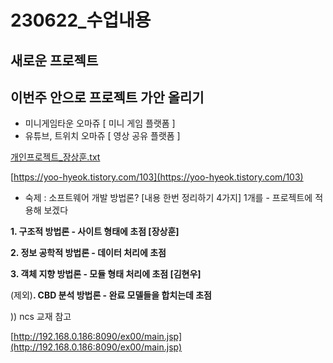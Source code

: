 # 230622_수업내용

## 새로운 프로젝트

## 이번주 안으로 프로젝트 가안 올리기

- 미니게임타운 오마쥬 [ 미니 게임 플랫폼 ]
- 유튜브, 트위치 오마쥬 [ 영상 공유 플랫폼 ]

[개인프로젝트_장상훈.txt](230622_%E1%84%89%E1%85%AE%E1%84%8B%E1%85%A5%E1%86%B8%E1%84%82%E1%85%A2%E1%84%8B%E1%85%AD%E1%86%BC%20ec259cf6f7394f88ad5bc0dfb3bdbc6c/%25EA%25B0%259C%25EC%259D%25B8%25ED%2594%2584%25EB%25A1%259C%25EC%25A0%259D%25ED%258A%25B8_%25EC%259E%25A5%25EC%2583%2581%25ED%259B%2588.txt)

[https://yoo-hyeok.tistory.com/103](https://yoo-hyeok.tistory.com/103)

- 숙제 : 소프트웨어 개발 방법론? [내용 한번 정리하기 4가지]
1개를 - 프로젝트에 적용해 보겠다

**1. 구조적 방법론 - 사이트 형태에 초점 [장상훈]**

**2. 정보 공학적 방법론 - 데이터 처리에 초점**

**3. 객체 지향 방법론 - 모듈 형태 처리에 초점 [김현우]**

(제외)**. CBD 분석 방법론 - 완료 모델들을 합치는데 초점**

)) ncs 교재 참고

[http://192.168.0.186:8090/ex00/main.jsp](http://192.168.0.186:8090/ex00/main.jsp)